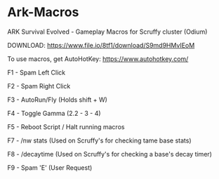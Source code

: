 # Ark-Macros

ARK Survival Evolved - Gameplay Macros for Scruffy cluster (Odium)

DOWNLOAD: https://www.file.io/8tf1/download/S9md9HMvIEoM


To use macros, get AutoHotKey: https://www.autohotkey.com/




F1  - Spam Left Click

F2  - Spam Right Click

F3  - AutoRun/Fly (Holds shift + W)

F4  - Toggle Gamma (2.2 - 3 - 4)

F5  - Reboot Script / Halt running macros

F7  - /nw stats (Used on Scruffy's for checking tame base stats)

F8  - /decaytime (Used on Scruffy's for checking a base's decay timer)

F9  - Spam 'E' (User Request)




